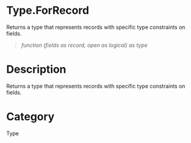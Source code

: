﻿# Type.ForRecord
Returns a type that represents records with specific type constraints on fields.
> _function (fields as record, open as logical) as type_
# Description 
Returns a type that represents records with specific type constraints on fields.
# Category 
Type
